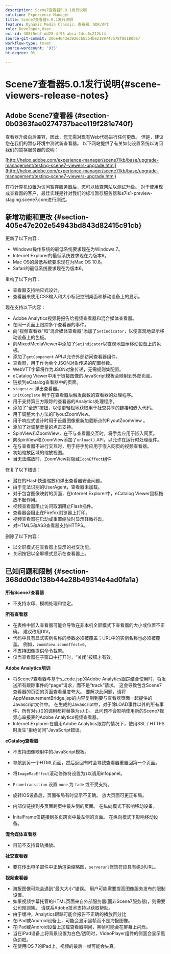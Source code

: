 ```yaml
---
description: Scene7查看器5.0.1发行说明
solution: Experience Manager
title: Scene7查看器5.0.1发行说明
feature: Dynamic Media Classic，查看器，SDK/API
role: Developer,User
exl-id: 308f5ebf-dd28-4f95-abca-24cc6c212bf4
source-git-commit: 206e4643e3926cb85b4be2189743578f88180be7
workflow-type: tm+mt
source-wordcount: '935'
ht-degree: 0%

---
```


# Scene7查看器5.0.1发行说明{#scene-viewers-release-notes}

## Adobe Scene7查看器 {#section-0b0363fae0274737bace119f281e740f}

查看器升级向后兼容，因此，您无需对现有Web代码进行任何更改。 但是，建议您在我们的暂存环境中测试新查看器。 以下网站提供了有关如何设置系统以访问我们的暂存服务器的说明：

[http://helpx.adobe.com/experience-manager/scene7/kb/base/upgrade-management/testing-scene7-viewers-upgrade.html](http://helpx.adobe.com/experience-manager/scene7/kb/base/upgrade-management/testing-scene7-viewers-upgrade.html)

在将计算机设置为访问暂存服务器后，您可以检查网站以测试升级。 对于使用现成查看器的客户，最佳实践是针对我们的标准暂存服务器和s7is1-preview-staging.scene7.com进行测试。

## 新增功能和更改 {#section-405e47e202e54943bd843d82415c91cb}

更新了以下内容：

* Windows操作系统的最低系统要求现在为Windows 7。
* Internet Explorer的最低系统要求现在为版本9。
* Mac OS的最低系统要求现在为Mac OS 10.8。
* Safari的最低系统要求现在为版本6。

重构了以下内容：

* 查看器支持响应式设计。
* 查看器来使用CSS输入和大小标记控制桌面和移动设备上的显示。

现在支持以下内容：

* Adobe Analytics视频将报告给视频查看器和混合媒体查看器。
* 在同一页面上跟踪多个查看器的事件。
* 向“视频查看器”和“混合媒体查看器”添加了`SetIndicator`，以便直观地显示移动设备上的色板。
* 向MixedMediaViewer中添加了`SetIndicator`以直观地显示移动设备上的色板。
* 添加了`getComponent` API以允许外部访问查看器组件。
* 查看器，用于作为单个JSON对象传递的配置参数。
* WebVTT字幕将作为JSON对象传递，无需规则集配置。
* eCatalog Viewer中用于链接图像的JavaScript模板会映射到外部页面。
* 链接到eCatalog查看器中的页面。
* `stagesize` 弹出查看器。
* `initComplete` 用于在查看器后触发函数的查看器的处理程序。
* 用于支持第三方跟踪的查看器的Analytics处理程序。
* 添加了“全选”按钮，以便更轻松地获取用于社交共享的链接和嵌入代码。
* 用于调整大小方法的FlyoutZoomView。
* 用于响应式设计时用于设置图像重新加载断点的FlyoutZoomView 。
* 添加了对调整音量的点击支持。
* SpinView和ZoomView，在不与查看器交互时，将手势应用于嵌入网页。
* 向SpinView和ZoomView添加了`unload()` API，以允许在运行时处理组件。
* 在与查看器不进行交互时，用于将手势应用于嵌入网页的视频查看器。
* 初始缩放区域的缩放视图。
* 当无法缩放时，ZoomView将隐藏`IconEffect`组件

修复了以下错误：

* 潜在的Flash快速缩放和弹出查看器安全问题。
* 由于无法识别的UserAgent，查看器未加载。
* 对于包含图像映射的页面，在Internet Explorer中，eCatalog Viewer鼠标拖放不起作用。
* 视频查看器阻止访问取消阻止Flash插件。
* 查看器会阻止在Firefox浏览器上打印。
* 视频查看器在启动或重置缩放时显示轻微抖动。
* 对HTML5和AS3查看器支持HTTPS。

删除了以下内容：

* 以全屏模式在查看器上显示的社交功能。
* 关闭按钮以全屏模式显示在查看器上。

## 已知问题和限制 {#section-368dd0dc138b44e28b49314e4ad0fa1a}

**所有Scene7查看器**

* 不支持水印、模糊处理和锁定。

**所有查看器**

* 在表格中嵌入查看器可能会导致在非本机全屏模式下查看器的大小或位置不正确。 建议改用DIV。
* 代码中具有显式实例名称的参数必须被覆盖；URL中的实例名称也必须被覆盖。 例如，`zoomView.iconeffect=0`。
* 不支持图像提供命令裁剪。
* 仅当查看器在子窗口中打开时，“关闭”按钮才有效。

**Adobe Analytics培训**

* 将Scene7查看器与基于s_code.jsp的Adobe Analytics跟踪结合使用时，将发送所有跟踪事件的“page”请求，而不是“track”请求。 这会导致包含Scene7查看器的页面的页面查看量度夸大。 要解决此问题，请将AppMeasurementBridge.jsp的内容复制到要与查看器页面一起提供的Javascript文件中。 在生成的Javascript中，对于除LOAD事件以外的所有事件，所有对s.t()的调用都将替换为s.tl()。 此问题不会影响使用新的Scene7视频心率报表的Adobe Analytics视频查看器。
* Internet Explorer:在启用Adobe Analytics跟踪的情况下，使用SSL / HTTPS时发生“拒绝访问”JavaScript错误。

**eCatalog查看器**

* 不支持图像映射中的JavaScript模板。
* 导航到另一个HTML页面，然后返回有时会导致查看器重置回第一个页面。
* 将`ImageMapEffect`滚动修饰符设置为`1`以调用infopanel。

* `Frametransition` 设置 `none` 为 `fade` 或不受支持。

* 旋转iOS设备后，页面布局有时显示不正确。 放大页面可更正布局。
* 内部仅链接到多页面跨页中最左侧的页面。 在纵向模式下影响移动设备。
* InitalFrame仅链接到多页跨页中最左侧的页面。 在纵向模式下影响移动设备。

**混合媒体查看器**

* 目前不支持音轨播放。

**社交查看器**

* 要在传出电子邮件中正确渲染缩略图，`serverurl`修饰符应具有绝对URL。

**视频查看器**

* 海报图像可能会遇到“最大大小”错误。 用户可能需要提高图像服务发布的限制设置。
* 如果视频字幕托管的HTML页面来自外部服务器(而非Scene7服务器)，则需要公司规则集。 请联系Adobe技术支持以获取帮助。
* 由于缓冲，Analytics跟踪可能会报告不正确的播放百分比
* 在iPad或Android设备上，可能会显示黑帧而不是海报图像。
* 在iPad或Android设备上加载查看器期间，黑帧可能会在屏幕上闪烁。
* 当在iPad设备上将背景设置为白色/透明时，VideoPlayer组件的侧面会显示黑色边框。
* 在使用iOS 7的iPad上，视频的最后一帧可能会失真。
